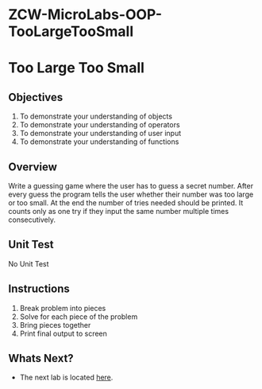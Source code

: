 # ZCW-MicroLabs-OOP-TooLargeTooSmall

# Too Large Too Small

## Objectives

1. To demonstrate your understanding of objects
2. To demonstrate your understanding of operators
3. To demonstrate your understanding of user input
4. To demonstrate your understanding of functions


## Overview

Write a guessing game where the user has to guess a secret number. After every guess the program tells the user whether their number was too large or too small. At the end the number of tries needed should be printed. It counts only as one try if they input the same number multiple times consecutively.

## Unit Test

No Unit Test

## Instructions

1. Break problem into pieces
2. Solve for each piece of the problem
3. Bring pieces together
4. Print final output to screen

## Whats Next?
* The next lab is located [here](https://github.com/Zipcoder/ZCW-MicroLabs-OOP-SumOfInput).

